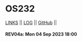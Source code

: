 # OS232

[LINKS](LINKS/) || [LOG](TXT/mylog.txt) || [GitHub](https://github.com/TomoriNow/os232/) ||

#### REV04a: Mon 04 Sep 2023 18:00
